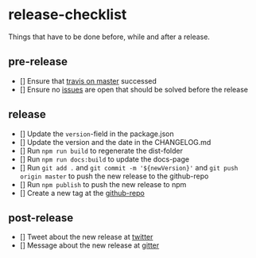 # release-checklist
Things that have to be done before, while and after a release.

## pre-release

- [] Ensure that [travis on master](https://travis-ci.org/pubkey/rxdb) successed
- [] Ensure no [issues](https://github.com/pubkey/rxdb/issues) are open that should be solved before the release

## release

- [] Update the `version`-field in the package.json
- [] Update the version and the date in the CHANGELOG.md
- [] Run `npm run build` to regenerate the dist-folder
- [] Run `npm run docs:build` to update the docs-page
- [] Run `git add .` and `git commit -m '${newVersion}'` and `git push origin master` to push the new release to the github-repo
- [] Run `npm publish` to push the new release to npm
- [] Create a new tag at the [github-repo](https://github.com/pubkey/rxdb/releases)


## post-release

- [] Tweet about the new release at [twitter](https://twitter.com/rxdbjs)
- [] Message about the new release at [gitter](https://gitter.im/pubkey/rxdb)
